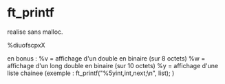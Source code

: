 # ft_printf

realise sans malloc.

%diuofscpxX

en bonus :
%v = affichage d'un double en binaire (sur 8 octets)
%w = affichage d'un long double en binaire (sur 10 octets)
%y = affichage d'une liste chainee (exemple : ft_printf("%5yint,int,next;\n", list); )
